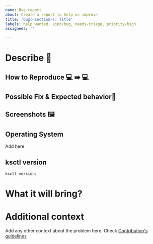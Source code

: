 ```yaml
---
name: Bug report
about: Create a report to help us improve
title: 'bug(<section>): Title'
labels: help wanted, kind/bug, needs-triage, priority/high
assignees: ''

---
```


# Describe 🐞

## How to Reproduce 💻 ➡️  💻
<!-- Steps to reproduce the behavior -->

## Possible Fix & Expected behavior🔧
<!-- A clear and concise description of what you expected to happen. -->

## Screenshots :framed_picture:
<!-- If applicable, add screenshots to help explain your problem. -->

## Operating System

Add here

## ksctl version 
`ksctl version: `

# What it will bring?


# Additional context
Add any other context about the problem here.
Check [Contribution's guidelines](https://docs.ksctl.com/docs/contribution-guidelines/)

